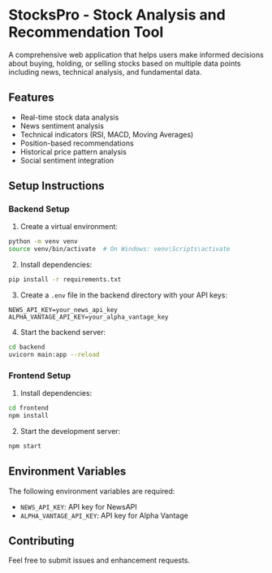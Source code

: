 # StocksPro - Stock Analysis and Recommendation Tool

A comprehensive web application that helps users make informed decisions about buying, holding, or selling stocks based on multiple data points including news, technical analysis, and fundamental data.

## Features

- Real-time stock data analysis
- News sentiment analysis
- Technical indicators (RSI, MACD, Moving Averages)
- Position-based recommendations
- Historical price pattern analysis
- Social sentiment integration

## Setup Instructions

### Backend Setup

1. Create a virtual environment:
```bash
python -m venv venv
source venv/bin/activate  # On Windows: venv\Scripts\activate
```

2. Install dependencies:
```bash
pip install -r requirements.txt
```

3. Create a `.env` file in the backend directory with your API keys:
```
NEWS_API_KEY=your_news_api_key
ALPHA_VANTAGE_API_KEY=your_alpha_vantage_key
```

4. Start the backend server:
```bash
cd backend
uvicorn main:app --reload
```

### Frontend Setup

1. Install dependencies:
```bash
cd frontend
npm install
```

2. Start the development server:
```bash
npm start
```

## Environment Variables

The following environment variables are required:

- `NEWS_API_KEY`: API key for NewsAPI
- `ALPHA_VANTAGE_API_KEY`: API key for Alpha Vantage

## Contributing

Feel free to submit issues and enhancement requests. 